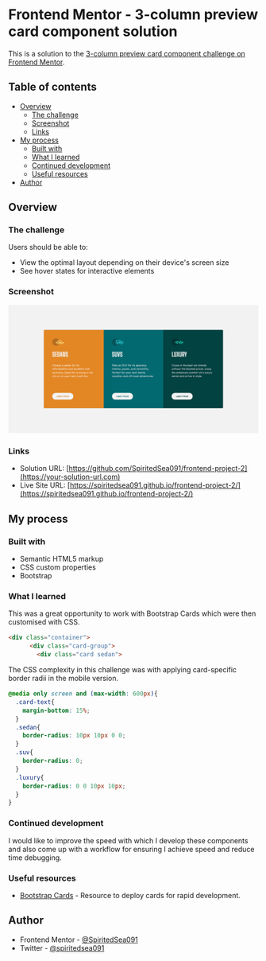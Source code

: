 # Frontend Mentor - 3-column preview card component solution

This is a solution to the [3-column preview card component challenge on Frontend Mentor](https://www.frontendmentor.io/challenges/3column-preview-card-component-pH92eAR2-). 

## Table of contents

- [Overview](#overview)
  - [The challenge](#the-challenge)
  - [Screenshot](#screenshot)
  - [Links](#links)
- [My process](#my-process)
  - [Built with](#built-with)
  - [What I learned](#what-i-learned)
  - [Continued development](#continued-development)
  - [Useful resources](#useful-resources)
- [Author](#author)


## Overview

### The challenge

Users should be able to:

- View the optimal layout depending on their device's screen size
- See hover states for interactive elements

### Screenshot

![](solution/desktop.png)


### Links

- Solution URL: [https://github.com/SpiritedSea091/frontend-project-2](https://your-solution-url.com)
- Live Site URL: [https://spiritedsea091.github.io/frontend-project-2/](https://spiritedsea091.github.io/frontend-project-2/)

## My process

### Built with

- Semantic HTML5 markup
- CSS custom properties
- Bootstrap 

### What I learned

This was a great opportunity to work with Bootstrap Cards which were then customised with CSS.
```html
<div class="container">
      <div class="card-group">
        <div class="card sedan">
```
The CSS complexity in this challenge was with applying card-specific border radii in the mobile version.
```css
@media only screen and (max-width: 600px){
  .card-text{
    margin-bottom: 15%;
  }
  .sedan{
    border-radius: 10px 10px 0 0;
  }
  .suv{
    border-radius: 0;
  }
  .luxury{
    border-radius: 0 0 10px 10px;
  }
}
```

### Continued development

I would like to improve the speed with which I develop these components and also come up with a workflow for ensuring I achieve speed and reduce time debugging.

### Useful resources

- [Bootstrap Cards](https://getbootstrap.com/docs/5.0/components/card/) - Resource to deploy cards for rapid development.

## Author


- Frontend Mentor - [@SpiritedSea091](https://www.frontendmentor.io/profile/SpiritedSea091)
- Twitter - [@spiritedsea091](https://www.twitter.com/spiritedsea091)


